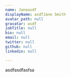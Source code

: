 ```yaml
---
name: Janeasdf
displayName: asdfJane Smith
avatar_path: null
gravatar: asdf
jobTitle: null
bio: null
email: null
twitter: null
github: null
linkedin: null

---
```

<p>asdfasdfasfsa</p>

